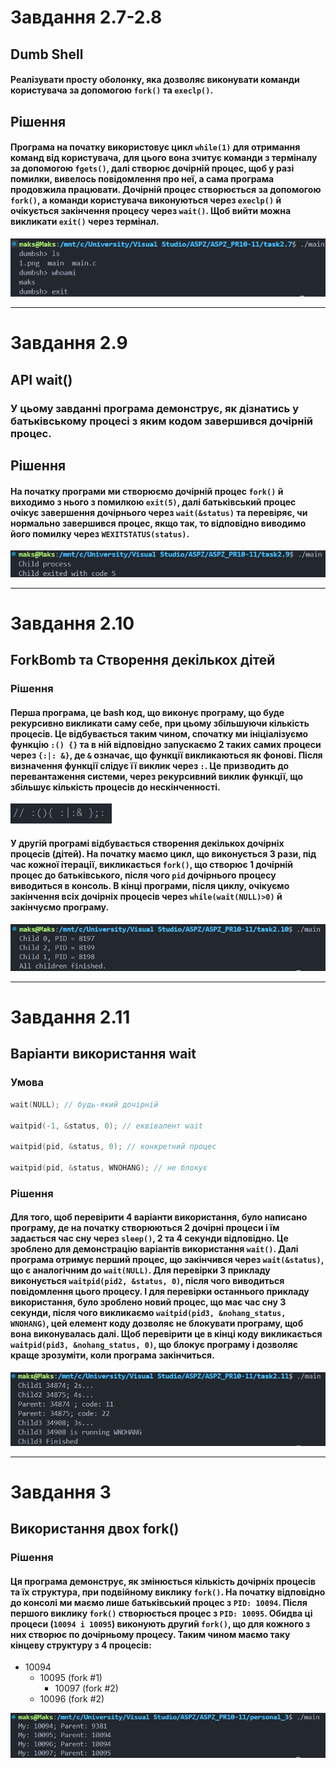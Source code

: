 # Завдання 2.7-2.8

## Dumb Shell

#### Реалізувати просту оболонку, яка дозволяє виконувати команди користувача за допомогою `fork()` та `execlp()`.

## Рішення

#### Програма на початку використовує цикл `while(1)` для отримання команд від користувача, для цього вона зчитує команди з терміналу за допомогою `fgets()`, далі створює дочірній процес, щоб у разі помилки, вивелось повідомлення про неї, а сама програма продовжила працювати. Дочірній процес створюється за допомогою `fork()`, а команди користувача виконуються через `execlp()` й очікується закінчення процесу через `wait()`. Щоб вийти можна викликати `exit()` через термінал.

![](task2.7/1.png)

---
# Завдання 2.9

## API wait() 

### У цьому завданні програма демонструє, як дізнатись у батьківському процесі з яким кодом завершився дочірній процес.

## Рішення

#### На початку програми ми створюємо дочірній процес `fork()` й виходимо з нього з помилкою `exit(5)`, далі батьківський процес очікує завершення дочірнього через `wait(&status)` та перевіряє, чи нормально завершився процес, якщо так, то відповідно виводимо його помилку через `WEXITSTATUS(status)`.

![](task2.9/1.png)

---
# Завдання 2.10

## ForkBomb та Створення декількох дітей

### Рішення

#### Перша програма, це bash код, що виконує програму, що буде рекурсивно викликати саму себе, при цьому збільшуючи кількість процесів. Це відбувається таким чином, спочатку ми ініціалізуємо функцію `:() {}` та в ній відповідно запускаємо 2 таких самих процеси через `{:|: &}`, де `&` означає, що функції викликаються як фонові. Після визначення функції слідує її виклик через `:`. Це призводить до перевантаження системи, через рекурсивний виклик функції, що збільшує кількість процесів до нескінченності.

![](task2.10/1.png)

#### У другій програмі відбувається створення декількох дочірніх процесів (дітей). На початку маємо цикл, що виконується 3 рази, під час кожної ітерації, викликається `fork()`, що створює 1 дочірній процес до батьківського, після чого `pid` дочірнього процесу виводиться в консоль. В кінці програми, після циклу, очікуємо закінчення всіх дочірніх процесів через `while(wait(NULL)>0)` й закінчуємо програму.

![](task2.10/2.png)

---
# Завдання 2.11

## Варіанти використання wait
### Умова

```c
wait(NULL); // будь-який дочірній

waitpid(-1, &status, 0); // еквівалент wait

waitpid(pid, &status, 0); // конкретний процес

waitpid(pid, &status, WNOHANG); // не блокує
```

### Рішення

#### Для того, щоб перевірити 4 варіанти використання, було написано програму, де на початку створюються 2 дочірні процеси і їм задається час сну через `sleep()`, 2 та 4 секунди відповідно. Це зроблено для демонстрацію варіантів використання `wait()`. Далі програма отримує перший процес, що закінчився через `wait(&status)`, що є аналогічним до `wait(NULL)`. Для перевірки 3 прикладу виконується `waitpid(pid2, &status, 0)`, після чого виводиться повідомлення цього процесу. І для перевірки останнього прикладу використання, було зроблено новий процес, що має час сну 3 секунди, після чого викликаємо `waitpid(pid3, &nohang_status, WNOHANG)`, цей елемент коду дозволяє не блокувати програму, щоб вона виконувалась далі. Щоб перевірити це в кінці коду викликається `waitpid(pid3, &nohang_status, 0)`, що блокує програму і дозволяє краще зрозуміти, коли програма закінчиться.


![](task2.11/1.png)

---
# Завдання 3

## Використання двох fork()

### Рішення

#### Ця програма демонструє, як змінюється кількість дочірніх процесів та їх структура, при подвійному виклику `fork()`. На початку відповідно до консолі ми маємо лише батьківський процес з `PID: 10094`. Після першого виклику `fork()` створюється процес з `PID: 10095`. Обидва ці процеси (`10094 і 10095`) виконують другий `fork()`, що для кожного з них створює по дочірньому процесу. Таким чином маємо таку кінцеву структуру з 4 процесів:

- 10094
	- 10095 (fork #1)
		- 10097 (fork #2)
	- 10096 (fork #2)


![](personal_3/1.png)

